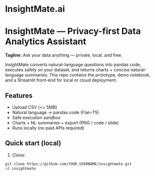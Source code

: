 # InsightMate.ai
# InsightMate — Privacy-first Data Analytics Assistant

**Tagline:** Ask your data anything — private, local, and free.

InsightMate converts natural-language questions into pandas code, executes safely on your dataset, and returns charts + concise natural-language summaries. This repo contains the prototype, demo notebook, and a Streamlit front-end for local or cloud deployment.

## Features
- Upload CSV (<= 5MB)
- Natural language → pandas code (Flan-T5)
- Safe execution sandbox
- Charts + NL summaries + export (PNG / code / slide)
- Runs locally (no paid APIs required)

## Quick start (local)
1. Clone:
```bash
git clone https://github.com/YOUR_USERNAME/insightmate.git
cd insightmate
